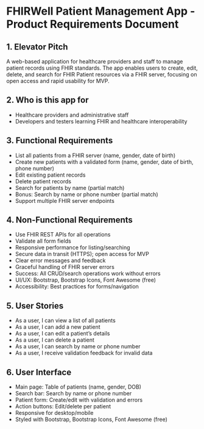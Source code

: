 # FHIRWell Patient Management App - Product Requirements Document

## 1. Elevator Pitch

A web-based application for healthcare providers and staff to manage patient records using FHIR standards. The app enables users to create, edit, delete, and search for FHIR Patient resources via a FHIR server, focusing on open access and rapid usability for MVP.

## 2. Who is this app for

- Healthcare providers and administrative staff
- Developers and testers learning FHIR and healthcare interoperability

## 3. Functional Requirements

- List all patients from a FHIR server (name, gender, date of birth)
- Create new patients with a validated form (name, gender, date of birth, phone number)
- Edit existing patient records
- Delete patient records
- Search for patients by name (partial match)
- Bonus: Search by name or phone number (partial match)
- Support multiple FHIR server endpoints

## 4. Non-Functional Requirements

- Use FHIR REST APIs for all operations
- Validate all form fields
- Responsive performance for listing/searching
- Secure data in transit (HTTPS); open access for MVP
- Clear error messages and feedback
- Graceful handling of FHIR server errors
- Success: All CRUD/search operations work without errors
- UI/UX: Bootstrap, Bootstrap Icons, Font Awesome (free)
- Accessibility: Best practices for forms/navigation

## 5. User Stories

- As a user, I can view a list of all patients
- As a user, I can add a new patient
- As a user, I can edit a patient’s details
- As a user, I can delete a patient
- As a user, I can search by name or phone number
- As a user, I receive validation feedback for invalid data

## 6. User Interface

- Main page: Table of patients (name, gender, DOB)
- Search bar: Search by name or phone number
- Patient form: Create/edit with validation and errors
- Action buttons: Edit/delete per patient
- Responsive for desktop/mobile
- Styled with Bootstrap, Bootstrap Icons, Font Awesome (free)
